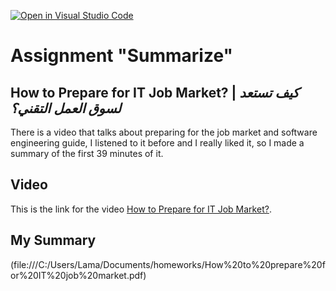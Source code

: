 [![Open in Visual Studio Code](https://classroom.github.com/assets/open-in-vscode-c66648af7eb3fe8bc4f294546bfd86ef473780cde1dea487d3c4ff354943c9ae.svg)](https://classroom.github.com/online_ide?assignment_repo_id=9308729&assignment_repo_type=AssignmentRepo)
# Assignment "Summarize"
## **How to Prepare for IT Job Market?** | *كيف تستعد لسوق العمل التقني؟*
There is a video that talks about preparing for the job market and software engineering guide, I listened to it before and I really liked it, so I made a summary of the first 39 minutes of it.

## Video 
This is the link for the video [How to Prepare for IT Job Market?](https://youtu.be/mDIoXmblQKU).

## My Summary
(file:///C:/Users/Lama/Documents/homeworks/How%20to%20prepare%20for%20IT%20job%20market.pdf)
